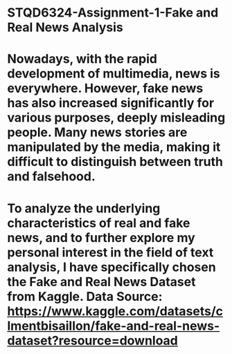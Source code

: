 # STQD6324-Assignment-1-Fake and Real News Analysis
# Nowadays, with the rapid development of multimedia, news is everywhere. However, fake news has also increased significantly for various purposes, deeply misleading people. Many news stories are manipulated by the media, making it difficult to distinguish between truth and falsehood.
# To analyze the underlying characteristics of real and fake news, and to further explore my personal interest in the field of text analysis, I have specifically chosen the Fake and Real News Dataset from Kaggle. Data Source: https://www.kaggle.com/datasets/clmentbisaillon/fake-and-real-news-dataset?resource=download
